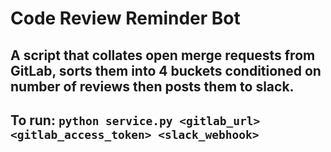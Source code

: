 # Code Review Reminder Bot

## A script that collates open merge requests from GitLab, sorts them into 4 buckets conditioned on number of reviews then posts them to slack.

## To run: `python service.py <gitlab_url> <gitlab_access_token> <slack_webhook>`
